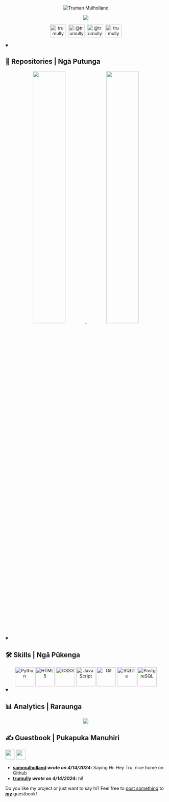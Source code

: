 <p align="center">
  <picture>
  <source media="(prefers-color-scheme: dark)" srcset="https://readme-typing-svg.demolab.com?font=Fira+Code&size=20&duration=1&pause=1000&color=ecf2f8&center=true&vCenter=true&repeat=false&random=false&width=435&lines=Truman+Mulholland">
  <img src="https://readme-typing-svg.demolab.com?font=Fira+Code&size=20&duration=1&pause=1000&color=333&center=true&vCenter=true&repeat=false&random=false&width=435&lines=Truman+Mulholland" alt="Truman Mulholland">
  </picture>
</p>  
<p align="center">
  <picture>
  <source media="(prefers-color-scheme: dark)" srcset="https://readme-typing-svg.demolab.com?font=Fira+Code&size=20&pause=1000&color=ecf2f8&center=true&vCenter=true&random=false&width=435&lines=Kia+ora!+Kei+te+pēhea+koe?">
  <img src="https://readme-typing-svg.demolab.com?font=Fira+Code&size=20&pause=1000&color=333&center=true&vCenter=true&random=false&width=435&lines=Kia+ora!+Kei+te+pēhea+koe?">
  </picture>
</p>

<!-- Socials --->
<p align="center">
  <a href="https://github.com/trumully"><img height="40" width="50" src="https://cdn.simpleicons.org/github/black/white" title="trumully"/></a>&nbsp;
  <img height="40" width="50" src="https://cdn.simpleicons.org/discord/black/white" title="@trumully"/>&nbsp;
  <a href="https://twitter.com/trumully"><img height="40" width="50" src="https://cdn.simpleicons.org/x/black/white" title="@trumully" /></a>&nbsp;
  <a href="https://linkedin.com/in/trumully"><img height="40" width="50" src="https://cdn.simpleicons.org/linkedin/black/white" title="trumully" /></a>
</p>

<!-- Repos --->
<details open>
  <summary><h2>📘 Repositories | Ngā Putunga</h2></summary>
      <p align="center">
          <a href="https://github.com/trumully/artipy">
          <picture>
          <source media="(prefers-color-scheme: dark)" srcset="https://ghc.clait.sh/repo/trumully/artipy?bg_color=0d1117&title_color=4078c0&text_color=ecf2f8&icon_color=ecf2f8&show_user=false">
          <img src="https://ghc.clait.sh/repo/trumully/artipy?bg_color=fafafa&title_color=4078c0&text_color=333&icon_color=333&show_user=false" width="45%">
          </picture>
          </a>
          <a href="https://github.com/trumully/minesoc">
          <picture>
          <source media="(prefers-color-scheme: dark)" srcset="https://ghc.clait.sh/repo/trumully/minesoc?bg_color=0d1117&title_color=4078c0&text_color=ecf2f8&icon_color=ecf2f8&show_user=false">
          <img src="https://ghc.clait.sh/repo/trumully/minesoc?bg_color=fafafa&title_color=4078c0&text_color=333&icon_color=333&show_user=false" width="45%">
          </picture>
          </a>
      </p>
</details>

<!-- Skills --->
<details open>
  <summary><h2>🛠️ Skills | Ngā Pūkenga</h2></summary>
  <div align="center">
    <img height="60" width="60" src="https://cdn.simpleicons.org/python" title="Python" alt="Python" />
    <img height="60" width="60" src="https://cdn.simpleicons.org/html5" title="HTML5" alt="HTML5" />
    <img height="60" width="60" src="https://cdn.simpleicons.org/css3" title="CSS3" alt="CSS3" />
    <img height="60" width="60" src="https://cdn.simpleicons.org/javascript" title="JavaScript" alt="JavaScript" />
    <img height="60" width="60" src="https://cdn.simpleicons.org/git" title="Git" alt="Git" />
    <img height="60" width="60" src="https://cdn.simpleicons.org/sqlite" title="SQLite" alt="SQLite" />
    <img height="60" width="60" src="https://cdn.simpleicons.org/postgresql" title="PostgreSQL" alt="PostgreSQL" />
  </div>
</details>

<!-- Analytics --->
<details open>
  <summary><h2>📊 Analytics | Raraunga</h2></summary>
  <div align="center">

  <a href="https://git.io/awesome-stats-card">
  <picture>
  <source media="(prefers-color-scheme: dark)" srcset="https://awesome-github-stats.azurewebsites.net/user-stats/trumully?cardType=level&theme=dark&preferLogin=true">
  <img src="https://awesome-github-stats.azurewebsites.net/user-stats/trumully?cardType=level&theme=light&preferLogin=true">
  </picture>
  </a>

  </div>
</details>

## ✍️ Guestbook | Pukapuka Manuhiri
<!--START_SECTION:guestbook-section-->
<a href="https://github.com/sammulholland"><img src="https://avatars.githubusercontent.com/u/790242?v=4" height="30"/></a> <a href="https://github.com/trumully"><img src="https://avatars.githubusercontent.com/u/59830782?u=b4a3b7b1c8355e499b96397a5d950792b7725c1a&v=4" height="30"/></a>

* **[sammulholland](https://github.com/sammulholland) *wrote on 4/14/2024*:** Saying Hi: Hey Tru, nice home on Github
* **[trumully](https://github.com/trumully) *wrote on 4/14/2024*:** hi!

Do you like my project or just want to say hi? Feel free to [post something](https://github.com/trumully/trumully/issues/new?title=GUEST_BOOK_ENTRY) to ***[my](https://github.com/trumully)*** guestbook!
<!--END_SECTION:guestbook-section-->
